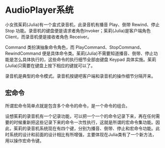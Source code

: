 # AudioPlayer系统
小女孩茱莉(Julia)有一个盒式录音机，此录音机有播音 Play、倒带 Rewind、停止 Stop 功能。录音机的键盘便是请求者角色Invoker；茱莉(Julia)是客户端角色 Client，而录音机便是接收者角色 Receiver。

Command 类扮演抽象命令角色，而 PlayCommand、StopCommand、RewindCommand 便是具体命令类。茱莉(Julia)不需要知道播音、倒带、停止功能是怎么具体执行的，这些命令的执行细节全部由键盘 Keypad 具体实施。茱莉(Julia)只需要在键盘上按下相应的键就可以了。

录音机是典型的命令模式。录音机按键吧客户端和录音机的操作细节分隔开来。


## 宏命令

所谓宏命令简单点就是包含多个命令的命令，是一个命令的组合。

设想茱莉的录音机有一个记录功能，可以把一个一个的命令记录下来，再在任何需要的时候重新把这些记录下来的命令一次性执行，这就是所谓的宏命令集功能。因此，茱莉的录音机系统现在有四个键，分别为播音、倒带、停止和宏命令功能。此时系统的设计和前面的设计相比有所增强，主要体现在Julia类有了一个新方法，用以操作宏命令键。
